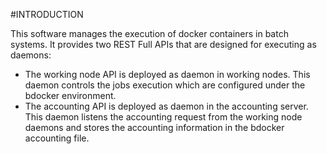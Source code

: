 #INTRODUCTION

This software manages the execution of docker containers in  batch systems.
It provides two REST Full APIs that are designed for executing as daemons:
* The working node API is deployed as daemon in working nodes.
 This daemon controls the jobs execution which are configured under the bdocker environment.
* The accounting API is deployed as daemon in the accounting server.
This daemon listens the accounting request from the working node daemons and stores the accounting information
in the bdocker accounting file.